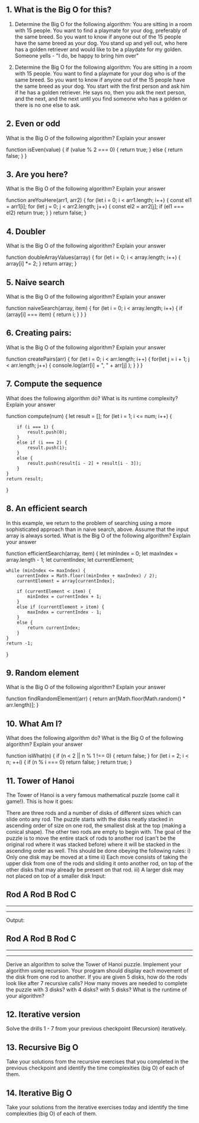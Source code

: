 ## 1. What is the Big O for this?
1) Determine the Big O for the following algorithm: You are sitting in a room with 15 people. You want to find a playmate for your dog, preferably of the same breed. So you want to know if anyone out of the 15 people have the same breed as your dog. You stand up and yell out, who here has a golden retriever and would like to be a playdate for my golden. Someone yells - "I do, be happy to bring him over"

2) Determine the Big O for the following algorithm: You are sitting in a room with 15 people. You want to find a playmate for your dog who is of the same breed. So you want to know if anyone out of the 15 people have the same breed as your dog. You start with the first person and ask him if he has a golden retriever. He says no, then you ask the next person, and the next, and the next until you find someone who has a golden or there is no one else to ask.

## 2. Even or odd
What is the Big O of the following algorithm? Explain your answer

function isEven(value) {
    if (value % 2 === 0) {
        return true;
    }
    else {
        return false;
    }
}
## 3. Are you here?
What is the Big O of the following algorithm? Explain your answer

function areYouHere(arr1, arr2) {
    for (let i = 0; i < arr1.length; i++) {
        const el1 = arr1[i];
        for (let j = 0; j < arr2.length; j++) {
            const el2 = arr2[j];
            if (el1 === el2) return true;
        }
    }
    return false;
}
## 4. Doubler
What is the Big O of the following algorithm? Explain your answer

function doubleArrayValues(array) {
    for (let i = 0; i < array.length; i++) {
        array[i] *= 2;
    }
    return array;
}
## 5. Naive search
What is the Big O of the following algorithm? Explain your answer

function naiveSearch(array, item) {
    for (let i = 0; i < array.length; i++) {
        if (array[i] === item) {
            return i;
        }
    }
}
## 6. Creating pairs:
What is the Big O of the following algorithm? Explain your answer

function createPairs(arr) {
    for (let i = 0; i < arr.length; i++) {
        for(let j = i + 1; j < arr.length; j++) {
            console.log(arr[i] + ", " +  arr[j] );
        }
    }
}
## 7. Compute the sequence
What does the following algorithm do? What is its runtime complexity? Explain your answer

function compute(num) {
    let result = [];
    for (let i = 1; i <= num; i++) {

        if (i === 1) {
            result.push(0);
        }
        else if (i === 2) {
            result.push(1);
        }
        else {
            result.push(result[i - 2] + result[i - 3]);
        }
    }
    return result;
}
## 8. An efficient search
In this example, we return to the problem of searching using a more sophisticated approach than in naive search, above. Assume that the input array is always sorted. What is the Big O of the following algorithm? Explain your answer

function efficientSearch(array, item) {
    let minIndex = 0;
    let maxIndex = array.length - 1;
    let currentIndex;
    let currentElement;

    while (minIndex <= maxIndex) {
        currentIndex = Math.floor((minIndex + maxIndex) / 2);
        currentElement = array[currentIndex];

        if (currentElement < item) {
            minIndex = currentIndex + 1;
        }
        else if (currentElement > item) {
            maxIndex = currentIndex - 1;
        }
        else {
            return currentIndex;
        }
    }
    return -1;
}
## 9. Random element
What is the Big O of the following algorithm? Explain your answer

function findRandomElement(arr) {
    return arr[Math.floor(Math.random() * arr.length)];
}
## 10. What Am I?
What does the following algorithm do? What is the Big O of the following algorithm? Explain your answer

function isWhat(n) {
    if (n < 2 || n % 1 !== 0) {
        return false;
    }
    for (let i = 2; i < n; ++i) {
        if (n % i === 0) return false;
    }
    return true;
}
## 11. Tower of Hanoi
The Tower of Hanoi is a very famous mathematical puzzle (some call it game!). This is how it goes:

There are three rods and a number of disks of different sizes which can slide onto any rod. The puzzle starts with the disks neatly stacked in ascending order of size on one rod, the smallest disk at the top (making a conical shape). The other two rods are empty to begin with.
The goal of the puzzle is to move the entire stack of rods to another rod (can't be the original rod where it was stacked before) where it will be stacked in the ascending order as well. This should be done obeying the following rules: i) Only one disk may be moved at a time ii) Each move consists of taking the upper disk from one of the rods and sliding it onto another rod, on top of the other disks that may already be present on that rod. iii) A larger disk may not placed on top of a smaller disk
Input:

Rod A	Rod B	Rod C
----		
---------		
-------------		
Output:

Rod A	Rod B	Rod C
----
---------
-------------
Derive an algorithm to solve the Tower of Hanoi puzzle.
Implement your algorithm using recursion. Your program should display each movement of the disk from one rod to another.
If you are given 5 disks, how do the rods look like after 7 recursive calls?
How many moves are needed to complete the puzzle with 3 disks? with 4 disks? with 5 disks?
What is the runtime of your algorithm?
## 12. Iterative version
Solve the drills 1 - 7 from your previous checkpoint (Recursion) iteratively.

## 13. Recursive Big O
Take your solutions from the recursive exercises that you completed in the previous checkpoint and identify the time complexities (big O) of each of them.

## 14. Iterative Big O
Take your solutions from the iterative exercises today and identify the time complexities (big O) of each of them.